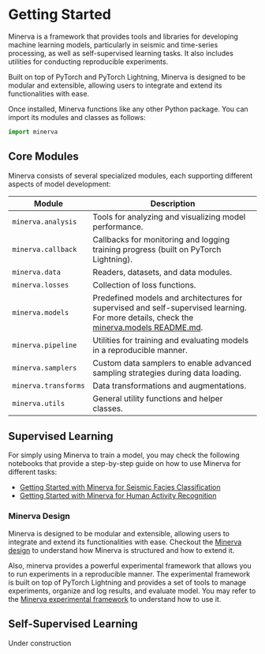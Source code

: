 # Getting Started

Minerva is a framework that provides tools and libraries for developing machine learning models, particularly in seismic and time-series processing, as well as self-supervised learning tasks. It also includes utilities for conducting reproducible experiments.

Built on top of PyTorch and PyTorch Lightning, Minerva is designed to be modular and extensible, allowing users to integrate and extend its functionalities with ease.

Once installed, Minerva functions like any other Python package. You can import its modules and classes as follows:

```python
import minerva
```

## Core Modules

Minerva consists of several specialized modules, each supporting different aspects of model development:

| Module               | Description |
|----------------------|-------------|
| `minerva.analysis`  | Tools for analyzing and visualizing model performance. |
| `minerva.callback`  | Callbacks for monitoring and logging training progress (built on PyTorch Lightning). |
| `minerva.data`      | Readers, datasets, and data modules. |
| `minerva.losses`    | Collection of loss functions. |
| `minerva.models`    | Predefined models and architectures for supervised and self-supervised learning. For more details, check the [minerva.models README.md](minerva/models/README.md). |
| `minerva.pipeline`  | Utilities for training and evaluating models in a reproducible manner. |
| `minerva.samplers`  | Custom data samplers to enable advanced sampling strategies during data loading. |
| `minerva.transforms` | Data transformations and augmentations. |
| `minerva.utils`     | General utility functions and helper classes. |


## Supervised Learning

For simply using Minerva to train a model, you may check the following notebooks that provide a step-by-step guide on how to use Minerva for different tasks:

- [Getting Started with Minerva for Seismic Facies Classification](notebooks/seismic_facies_getting_started.ipynb)
- [Getting Started with Minerva for Human Activity Recognition](notebooks/har_getting_started.ipynb)

### Minerva Design

Minerva is designed to be modular and extensible, allowing users to integrate and extend its functionalities with ease. Checkout the [Minerva design](design.md) to understand how Minerva is structured and how to extend it.

Also, minerva provides a powerful experimental framework that allows you to run experiments in a reproducible manner. The experimental framework is built on top of PyTorch Lightning and provides a set of tools to manage experiments, organize and log results, and evaluate model. You may refer to the [Minerva experimental framework](experiments.md) to understand how to use it.


## Self-Supervised Learning

Under construction